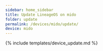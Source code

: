 ```yaml
---
sidebar: home_sidebar
title: Update LineageOS on mido
folder: update
permalink: /devices/mido/update/
device: mido
---
```

{% include templates/device_update.md %}
